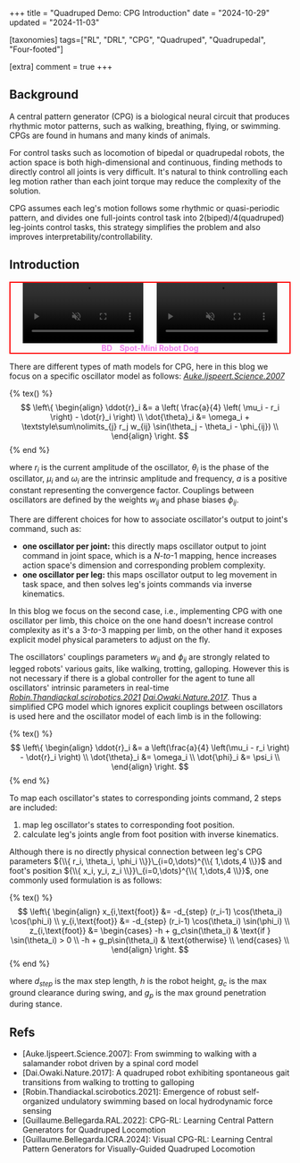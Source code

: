 +++
title = "Quadruped Demo: CPG Introduction"
date = "2024-10-29"
updated = "2024-11-03"

[taxonomies]
tags=["RL", "DRL", "CPG", "Quadruped", "Quadrupedal", "Four-footed"]

[extra]
comment = true
+++



## Background

A central pattern generator (CPG) is a biological neural circuit that produces rhythmic motor patterns, such as walking, breathing, flying, or swimming. CPGs are found in humans and many kinds of animals.

For control tasks such as locomotion of bipedal or quadrupedal robots, the action space is both high-dimensional and continuous, finding methods to directly control all joints is very difficult. It's natural to think controlling each leg motion rather than each joint torque may reduce the complexity of the solution.

CPG assumes each leg's motion follows some rhythmic or quasi-periodic pattern, and divides one full-joints control task into 2(biped)/4(quadruped) leg-joints control tasks, this strategy simplifies the problem and also improves interpretability/controllability.


<!-- more -->


## Introduction


<div style="display:flex;justify-content:center;align-items:center;flex-wrap:wrap;border:2px solid red;">
    <div style="display:inline-flex;width:48%;justify-content:center;align-items:center;">
    <video width="90%" controls controlslist="nodownload nofullscreen" autoplay loop muted disablepictureinpicture preload=metadata>
        <source src="vids/What’s New in Spot (zIdyhGyXcUg)___crop_w2600xh1500_500x300.webm" type="video/webm">
        Your browser does not support the video tag.
    </video>
    </div>
    <div style="display:inline-flex;width:48%;justify-content:center;align-items:center;">
    <video width="90%" controls controlslist="nodownload nofullscreen" autoplay loop muted disablepictureinpicture preload=metadata>
        <source src="vids/With you, Spot can [VRm7oRCTkjE]___crop_38-47s.webm" type="video/webm">
        Your browser does not support the video tag.
    </video>
    </div>
    <div style="display:flex;width:90%;justify-content:center;align-items:center;text-align:center;vertical-align:center;">
    <p style="margin:0;padding:0;">
    <!-- <span style="font-size:1em;color:HotPink;background-color:yellow;"> -->
    <span style="font-size:1em;color:Violet;background-color:transparent;">
    <b>BD<img style="height:0.7em;" src="https://forgeglobal.com/site/assets/files/1330/boston_dynamics-1.jpg"> Spot-Mini Robot Dog</b>
    <span>
    </p>
    </div>
</div>


<!--
<div>
<iframe width="80%" height="480" src="https://youtube.com/embed/6U-bI3On1Ww?start=106&end=157" title="No Time to Dance | Boston Dynamics" frameborder="0" allow="accelerometer; controls=0; autoplay=0; clipboard-write; encrypted-media; gyroscope; picture-in-picture;" referrerpolicy="strict-origin-when-cross-origin" allowfullscreen></iframe>
<iframe width="80%" height="480" src="https://youtube.com/embed/VRm7oRCTkjE" title="With you, Spot can" frameborder="0" allow="accelerometer; controls=0; autoplay=0; clipboard-write; encrypted-media; gyroscope; picture-in-picture;" referrerpolicy="strict-origin-when-cross-origin" allowfullscreen></iframe>
<iframe width="80%" height="480" src="https://youtube.com/embed/fn3KWM1kuAw" title="Do You Love Me?" frameborder="0" allow="accelerometer; controls=0; autoplay=0; clipboard-write; encrypted-media; gyroscope; picture-in-picture;" referrerpolicy="strict-origin-when-cross-origin" allowfullscreen></iframe>
<iframe width="80%" height="480" src="https://youtube.com/embed/MG4PPkCyJig" title="Meet Sparkles | Boston Dynamics" frameborder="0" allow="accelerometer; controls=0; autoplay=0; clipboard-write; encrypted-media; gyroscope; picture-in-picture;" referrerpolicy="strict-origin-when-cross-origin" allowfullscreen></iframe>
<iframe width="80%" height="480" src="https://youtube.com/embed/2SpNjBI1lu0" title="How Boston Dynamics' Spot Robot Learns to Dance!" frameborder="0" allow="accelerometer; controls=0; autoplay=0; clipboard-write; encrypted-media; gyroscope; picture-in-picture;" referrerpolicy="strict-origin-when-cross-origin" allowfullscreen></iframe>
<iframe width="80%" height="480" src="https://youtube.com/embed/UAG_FBZJVJ8" title="Unbelievable Robot Dance by Boston dynamics" frameborder="0" allow="accelerometer; controls=0; autoplay=0; clipboard-write; encrypted-media; gyroscope; picture-in-picture;" referrerpolicy="strict-origin-when-cross-origin" allowfullscreen></iframe>
</div>
-->


There are different types of math models for CPG, here in this blog we focus on a specific oscillator model as follows: <cite>[Auke.Ijspeert.Science.2007](#refs)</cite>

{% tex() %}
$$
\left\{
\begin{align}
    \ddot{r}_i &= a \left( \frac{a}{4} \left( \mu_i - r_i \right) - \dot{r}_i \right) \\
    \dot{\theta}_i &= \omega_i + \textstyle\sum\nolimits_{j} r_j w_{ij} \sin(\theta_j - \theta_i - \phi_{ij}) \\
\end{align}
\right.
$$
{% end %}

where $r_i$ is the current amplitude of the oscillator, $\theta_i$ is the phase of the oscillator, $\mu_i$ and $\omega_i$ are the intrinsic amplitude and frequency, $a$ is a positive constant representing the convergence factor. Couplings between oscillators are defined by the weights $w_{ij}$ and phase biases $\phi_{ij}$.

There are different choices for how to associate oscillator's output to joint's command, such as:

- **one oscillator per joint:** this directly maps oscillator output to joint command in joint space, which is a $N\text{-}to\text{-}1$ mapping, hence increases action space's dimension and corresponding problem complexity.
- **one oscillator per leg:** this maps oscillator output to leg movement in task space, and then solves leg's joints commands via inverse kinematics.

In this blog we focus on the second case, i.e., implementing CPG with one oscillator per limb, this choice on the one hand doesn't increase control complexity as it's a $3\text{-}to\text{-}3$ mapping per limb, on the other hand it exposes explicit model physical parameters to adjust on the fly.

The oscillators' couplings parameters $w_{ij}$ and $\phi_{ij}$ are strongly related to legged robots' various gaits, like walking, trotting, galloping. However this is not necessary if there is a global controller for the agent to tune all oscillators' intrinsic parameters in real-time <cite>[Robin.Thandiackal.scirobotics.2021](#refs)</cite> <cite>[Dai.Owaki.Nature.2017](#refs)</cite>. Thus a simplified CPG model which ignores explicit couplings between oscillators is used here and the oscillator model of each limb is in the following:

{% tex() %}
$$
\left\{
\begin{align}
\ddot{r}_i &= a \left(\frac{a}{4} \left(\mu_i - r_i \right) - \dot{r}_i \right) \\
\dot{\theta}_i &= \omega_i  \\
\dot{\phi}_i &= \psi_i \\
\end{align}
\right.
$$
{% end %}

To map each oscillator's states to corresponding joints command, 2 steps are included:

1. map leg oscillator's states to corresponding foot position.
2. calculate leg's joints angle from foot position with inverse kinematics.

Although there is no directly physical connection between leg's CPG parameters ${\\{ r_i, \theta_i, \phi_i \\}}\_{i=0,\dots}^{\\{ 1,\dots,4 \\}}$ and foot's position ${\\{ x_i, y_i, z_i \\}}\_{i=0,\dots}^{\\{ 1,\dots,4 \\}}$, one commonly used formulation is as follows:

{% tex() %}
$$
\left\{
\begin{align}
x_{i,\text{foot}} &= -d_{step} (r_i-1) \cos(\theta_i) \cos(\phi_i) \\
y_{i,\text{foot}} &= -d_{step} (r_i-1) \cos(\theta_i) \sin(\phi_i) \\
z_{i,\text{foot}} &= \begin{cases}
    -h + g_c\sin(\theta_i) & \text{if } \sin(\theta_i) > 0 \\
    -h + g_p\sin(\theta_i) & \text{otherwise} \\
\end{cases} \\
\end{align}
\right.
$$
{% end %}

where $d_{step}$ is the max step length, $h$ is the robot height, $g_c$ is the max ground clearance during swing, and $g_p$ is the max ground penetration during stance. 



## Refs

- [Auke.Ijspeert.Science.2007]: From swimming to walking with a salamander robot driven by a spinal cord model
- [Dai.Owaki.Nature.2017]: A quadruped robot exhibiting spontaneous gait transitions from walking to trotting to galloping
- [Robin.Thandiackal.scirobotics.2021]: Emergence of robust self-organized undulatory swimming based on local hydrodynamic force sensing
- [Guillaume.Bellegarda.RAL.2022]: CPG-RL: Learning Central Pattern Generators for Quadruped Locomotion
- [Guillaume.Bellegarda.ICRA.2024]: Visual CPG-RL: Learning Central Pattern Generators for Visually-Guided Quadruped Locomotion
